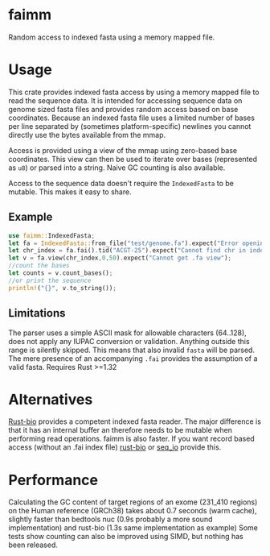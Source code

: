 # faimm
Random access to indexed fasta using a memory mapped file.

# Usage
This crate provides indexed fasta access by using a memory mapped file to read
the sequence data. It is intended for accessing sequence data on genome sized
fasta files and provides random access based on base coordinates. Because an
indexed fasta file uses a limited number of bases per line separated by
(sometimes platform-specific) newlines you cannot directly use the bytes
available from the mmap.

Access is provided using a view of the mmap using zero-based base coordinates.
This view can then be used to iterate over bases (represented as `u8`) or
parsed into a string. Naive GC counting is also available.

Access to the sequence data doesn't require the `IndexedFasta` to be mutable.
This makes it easy to share.

## Example
```rust
use faimm::IndexedFasta;
let fa = IndexedFasta::from_file("test/genome.fa").expect("Error opening fa");
let chr_index = fa.fai().tid("ACGT-25").expect("Cannot find chr in index");
let v = fa.view(chr_index,0,50).expect("Cannot get .fa view");
//count the bases
let counts = v.count_bases();
//or print the sequence
println!("{}", v.to_string());
```

## Limitations
The parser uses a simple ASCII mask for allowable characters (64..128), does
not apply any IUPAC conversion or validation. Anything outside this range is
silently skipped. This means that also invalid `fasta` will be parsed. The mere
presence of an accompanying `.fai` provides the assumption of a valid fasta.
Requires Rust >=1.32

# Alternatives
[Rust-bio](https://crates.io/crates/bio) provides a competent indexed fasta
reader. The major difference is that it has an internal buffer an therefore
needs to be mutable when performing read operations. faimm is also faster. If
you want record based access (without an .fai index file)
[rust-bio](https://crates.io/crates/bio) or
[seq_io](https://crates.io/crates/seq_io) provide this.

# Performance
Calculating the GC content of target regions of an exome (231_410 regions) on
the Human reference (GRCh38) takes about 0.7 seconds (warm cache), slightly
faster than bedtools nuc (0.9s probably a more sound implementation) and
rust-bio (1.3s same implementation as example) Some tests show counting can
also be improved using SIMD, but nothing has been released.


